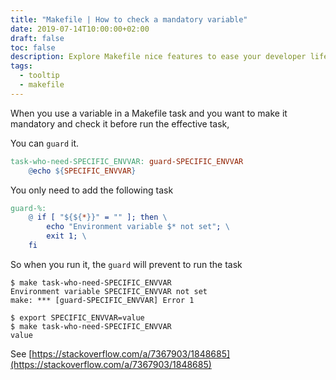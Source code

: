 ```yaml
---
title: "Makefile | How to check a mandatory variable"
date: 2019-07-14T10:00:00+02:00
draft: false
toc: false
description: Explore Makefile nice features to ease your developer life.
tags: 
  - tooltip
  - makefile
---
```


When you use a variable in a Makefile task and you want to make it mandatory and check it before run the effective task,

You can `guard` it.

```Makefile
task-who-need-SPECIFIC_ENVVAR: guard-SPECIFIC_ENVVAR
	@echo ${SPECIFIC_ENVVAR}
```

You only need to add the following task

```Makefile
guard-%:
	@ if [ "${${*}}" = "" ]; then \
		echo "Environment variable $* not set"; \
		exit 1; \
	fi
```

So when you run it, the `guard` will prevent to run the task

```shell
$ make task-who-need-SPECIFIC_ENVVAR
Environment variable SPECIFIC_ENVVAR not set
make: *** [guard-SPECIFIC_ENVVAR] Error 1
```

```shell
$ export SPECIFIC_ENVVAR=value
$ make task-who-need-SPECIFIC_ENVVAR
value
```

See [https://stackoverflow.com/a/7367903/1848685](https://stackoverflow.com/a/7367903/1848685)
